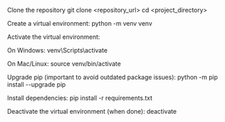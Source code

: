 Clone the repository git clone <repository_url> cd <project_directory>

Create a virtual environment: python -m venv venv

Activate the virtual environment:

On Windows: venv\Scripts\activate

On Mac/Linux: source venv/bin/activate

Upgrade pip (important to avoid outdated package issues): python -m pip install --upgrade pip

Install dependencies: pip install -r requirements.txt

Deactivate the virtual environment (when done): deactivate
